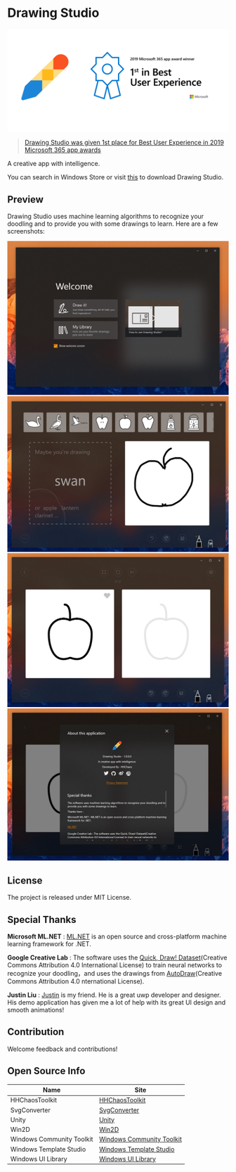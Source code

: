 # Drawing Studio

![](Screenshot/AppAwards.png "M365 app awards")

>  [Drawing Studio was given 1st place for Best User Experience in 2019 Microsoft 365 app awards](https://aka.ms/AppAward2019) 

A creative app with intelligence.

You can search in Windows Store or visit [this](https://www.microsoft.com/store/apps/9PKVX26RB8F0) to download Drawing Studio.


## Preview

Drawing Studio uses machine learning algorithms to recognize your doodling and to provide you with some drawings to learn.
Here are a few screenshots:

![](Screenshot/1.jpg "Welcome page")
![](Screenshot/2.jpg "Drawing page")
![](Screenshot/3.jpg "Learning page")
![](Screenshot/4.jpg "About page")


## License

The project is released under MIT License.

## Special Thanks

**Microsoft ML.NET** :  [ML.NET](https://github.com/dotnet/machinelearning) is an open source and cross-platform machine learning framework for .NET.

**Google Creative Lab** : The software uses the [Quick, Draw! Dataset](https://github.com/googlecreativelab/quickdraw-dataset)(Creative Commons Attribution 4.0 International License) to train neural networks to recognize your doodling，and uses the drawings from [AutoDraw](https://www.autodraw.com/)(Creative Commons Attribution 4.0 nternational License).

**Justin Liu** : [Justin](https://twitter.com/justinxinliu) is my friend. He is a great uwp developer and designer. His demo application has given me a lot of help with its great UI design and smooth animations!


## Contribution

Welcome feedback and contributions!


## Open Source Info

| Name                      | Site                                                         |
| ------------------------- | ------------------------------------------------------------ |
| HHChaosToolkit            | [HHChaosToolkit](https://github.com/HHChaos/HHChaosToolkit)  |
| SvgConverter              | [SvgConverter](https://github.com/HHChaos/SvgConverter)      |
| Unity                     | [Unity](https://github.com/unitycontainer/unity)             |
| Win2D                     | [Win2D](https://github.com/microsoft/Win2D)                  |
| Windows Community Toolkit | [Windows Community Toolkit](https://github.com/windows-toolkit/WindowsCommunityToolkit) |
| Windows Template Studio   | [Windows Template Studio](https://github.com/microsoft/WindowsTemplateStudio) |
| Windows UI Library        | [Windows UI Library](https://github.com/microsoft/microsoft-ui-xaml) |


